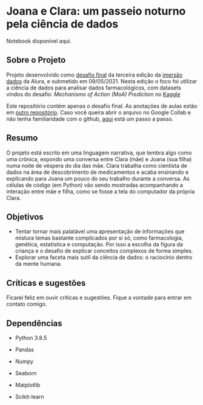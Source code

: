 # Joana e Clara: um passeio noturno pela ciência de dados

Notebook disponível aqui.

## Sobre o Projeto

Projeto desenvolvido como [desafio final](https://github.com/alura-cursos/imersao-dados-desafio-final) da terceira edição da [imersão dados](https://github.com/alura-cursos/imersaodados3) da Alura, e submetido em 09/05/2021. Nesta edição o foco foi utilizar a ciência de dados para analisar dados farmacológicos, com datasets vindos do desafio: *Mechanisms of Action (MoA) Prediction* no [Kaggle](https://www.kaggle.com/c/lish-moa)

Este repositório contém apenas o desafio final. As anotações de aulas estão em [outro repositório](https://github.com/mumaral/imersao-dados-alura). Caso você queira abrir o arquivo no Google Collab e não tenha familiaridade com o github, [aqui](https://github.com/mumaral/imersao-dados-alura) está um passo a passo.

## Resumo

O projeto está escrito em uma linguagem narrativa, que lembra algo como uma crônica, expondo uma conversa entre Clara (mãe) e Joana (sua filha) numa noite de véspera do dia das mãe. Clara trabalha como cientista de dados na área de descobrimento de medicamentos e acaba ensinando e explicando para Joana um pouco do seu trabalho durante a conversa. As células de código (em Python) vão sendo mostradas acompanhando a interação entre mãe e filha, como se fosse a tela do computador da própria Clara.

## Objetivos

- Tentar tornar mais palatável uma apresentação de informações que mistura temas bastante complicados por si só, como farmacologia, genética, estatística e computação. Por isso a escolha da figura da criança e o desafio de explicar conceitos complexos de forma simples.
- Explorar uma faceta mais sutil da ciência de dados: o raciocínio dentro da mente humana.

## Críticas e sugestões

Ficarei feliz em ouvir críticas e sugestões. Fique a vontade para entrar em contato comigo.

## Dependências

- Python 3.8.5
- Pandas

- Numpy

- Seaborn
- Matplotlib
- Scikit-learn



